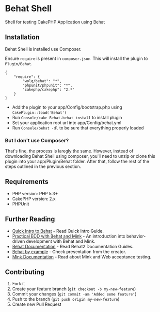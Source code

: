 # Behat Shell

Shell for testing CakePHP Application using Behat

## Installation

Behat Shell is installed use Composer.

Ensure `require` is present in `composer.json`. This will install the plugin to `Plugin/Behat`.

```
{
    "require": {
        "wolg/behat": "*",
        "phpunit/phpunit": "*",
        "cakephp/cakephp": "2.*"
    }
}
```

- Add the plugin to your app/Config/bootstrap.php using `CakePlugin::load('Behat')`
- Run `Console/cake Behat.behat install` to install plugin
- Set your application root url into app/Config/behat.yml
- Run `Console/behat -dl` to be sure that everything properly loaded


### But I don't use Composer?

That's fine, the process is laregly the same. However, instead of downloading Behat Shell using composer, you'll need to unzip or clone this plugin into your app/Plugin/Behat folder. After that, follow the rest of the steps outlined in the previous section.

## Requirements

* PHP version: PHP 5.3+
* CakePHP version: 2.x
* PHPUnit

## Further Reading

* [Quick Intro to Behat](http://docs.behat.org/quick_intro.html) - Read Quick Intro Guide.
* [Practical BDD with Behat and Mink](http://www.slideshare.net/jmikola1/pratical-bdd-with-behat-and-mink) - An introduction into behavior-driven development with Behat and Mink.
* [Behat Documentation](http://docs.behat.org/index.html) - Read Behat2 Documentation Guides.
* [Behat by example](https://speakerdeck.com/everzet/behat-by-example) - Check presentation from the creator.
* [Mink Documentation](http://mink.behat.org/) - Read about Mink and Web acceptance testing.

## Contributing

1. Fork it
2. Create your feature branch (`git checkout -b my-new-feature`)
3. Commit your changes (`git commit -am 'Added some feature'`)
4. Push to the branch (`git push origin my-new-feature`)
5. Create new Pull Request
